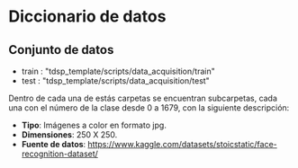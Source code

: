 # Diccionario de datos

## Conjunto de datos

* train : "tdsp_template/scripts/data_acquisition/train"
* test : "tdsp_template/scripts/data_acquisition/test"

Dentro de cada una de estás carpetas se encuentran subcarpetas, cada una con el número de la clase desde 0 a 1679, con la siguiente descripción:


- **Tipo**: Imágenes a color en formato jpg. 
- **Dimensiones**: 250 X 250.
- **Fuente de datos**: https://www.kaggle.com/datasets/stoicstatic/face-recognition-dataset/
